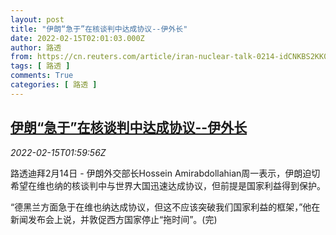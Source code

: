 ```yaml
---
layout: post
title: "伊朗“急于”在核谈判中达成协议--伊外长"
date: 2022-02-15T02:01:03.000Z
author: 路透
from: https://cn.reuters.com/article/iran-nuclear-talk-0214-idCNKBS2KK05L
tags: [ 路透 ]
comments: True
categories: [ 路透 ]
---
```

<!--1644890463000-->
[伊朗“急于”在核谈判中达成协议--伊外长](https://cn.reuters.com/article/iran-nuclear-talk-0214-idCNKBS2KK05L)
------

<div>
<div><i>2022-02-15T01:59:56Z</i></div><p>路透迪拜2月14日 - 伊朗外交部长Hossein Amirabdollahian周一表示，伊朗迫切希望在维也纳的核谈判中与世界大国迅速达成协议，但前提是国家利益得到保护。</p><p>“德黑兰方面急于在维也纳达成协议，但这不应该突破我们国家利益的框架，”他在新闻发布会上说，并敦促西方国家停止“拖时间”。(完)</p>
</div>
